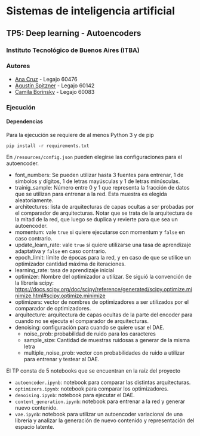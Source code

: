 # Sistemas de inteligencia artificial

## TP5: Deep learning - Autoencoders

### Instituto Tecnológico de Buenos Aires (ITBA)

### Autores

- [Ana Cruz](https://github.com/anitacruz) - Legajo 60476
- [Agustín Spitzner](https://github.com/aspitzner) - Legajo 60142
- [Camila Borinsky](https://github.com/camilaborinsky) - Legajo 60083

### Ejecución

#### Dependencias

Para la ejecución se requiere de al menos Python 3 y de pip<br>

```
pip install -r requirements.txt
```

En `/resources/config.json` pueden elegirse las configuraciones para el autoencoder. <br>

- font_numbers: Se pueden utilizar hasta 3 fuentes para entrenar, 1 de símbolos y dígitos, 1 de letras mayúsculas y 1 de letras minúsculas.
- trainig_sample: Número entre 0 y 1 que representa la fracción de datos que se utilizan para entrenar a la red. Esta muestra es elegida aleatoriamente.
- architectures: lista de arquitecturas de capas ocultas a ser probadas por el comparador de arquitecturas. Notar que se trata de la arquitectura de la mitad de la red, que luego se duplica y revierte para que sea un autoencoder.
- momentum: vale `true` si quiere ejecutarse con momentum y `false` en caso contrario.
- update_learn_rate: vale `true` si quiere utilizarse una tasa de aprendizaje adaptativa y `false` en caso contrario.
- epoch_limit: límite de épocas para la red, y en caso de que se utilice un optimizador cantidad máxima de iteraciones.
- learning_rate: tasa de aprendizaje inicial
- optimizer: Nombre del optimizador a utilizar. Se siguió la convención de la librería scipy: https://docs.scipy.org/doc/scipy/reference/generated/scipy.optimize.minimize.html#scipy.optimize.minimize
- optimizers: vector de nombres de optimizadores a ser utilizados por el comparador de optimizadores.
- arquitecture: arquitectura de capas ocultas de la parte del encoder para cuando no se ejecuta el comparador de arquitecturas.
- denoising: configuración para cuando se quiere usar el DAE.
  - noise_prob: probabilidad de ruido para los caracteres
  - sample_size: Cantidad de muestras ruidosas a generar de la misma letra
  - multiple_noise_prob: vector con probabilidades de ruido a utilizar para entrenar y testear al DAE.

El TP consta de 5 notebooks que se encuentran en la raíz del proyecto

- `autoencoder.ipynb`: notebook para comparar las distintas arquitecturas.
- `optimizers.ipynb`: notebook para comparar los optimizadores.
- `denoising.ipynb`: notebook para ejecutar el DAE.
- `content_generation.ipynb`: notebook para entrenar a la red y generar nuevo contenido.
- `vae.ipynb`: notebook para utilizar un autoencoder variacional de una librería y analizar la generación de nuevo contenido y representación del espacio latente.
